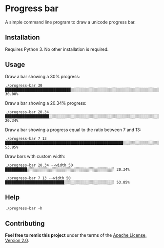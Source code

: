 # Progress bar

A simple command line program to draw a unicode progress bar.

## Installation

Requires Python 3. No other installation is required.

## Usage

Draw a bar showing a 30% progress:

```shell
./progress-bar 30
██████████████████████████████░░░░░░░░░░░░░░░░░░░░░░░░░░░░░░░░░░░░░░░░░░░░░░░░░░░░░░░░░░░░░░░░░░░░░░ 30.00%
```

Draw a bar showing a 20.34% progress:

```shell
./progress-bar 20.34
████████████████████░░░░░░░░░░░░░░░░░░░░░░░░░░░░░░░░░░░░░░░░░░░░░░░░░░░░░░░░░░░░░░░░░░░░░░░░░░░░░░░░ 20.34%
```

Draw a bar showing a progress equal to the ratio between 7 and 13:

```shell
./progress-bar 7 13
██████████████████████████████████████████████████████░░░░░░░░░░░░░░░░░░░░░░░░░░░░░░░░░░░░░░░░░░░░░░ 53.85%
```

Draw bars with custom width:

```shell
./progress-bar 20.34 --width 50
██████████░░░░░░░░░░░░░░░░░░░░░░░░░░░░░░░░░░░░░░░░ 20.34%

./progress-bar 7 13 --width 50
███████████████████████████░░░░░░░░░░░░░░░░░░░░░░░ 53.85%
```

## Help

```shell
./progress-bar -h
```

## Contributing

__Feel free to remix this project__ under the terms of the [Apache License,
Version 2.0](http://www.apache.org/licenses/LICENSE-2.0).

